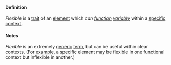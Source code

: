 #### Definition

*Flexible* is a [trait](https://github.com/gcassel/Modular-Organization-Terminology/blob/master/terms/trait.md) of an [element](https://github.com/gcassel/Modular-Organization-Terminology/blob/master/terms/element.md) which *can [function](https://github.com/gcassel/Modular-Organization-Terminology/blob/master/terms/function.md) [variably](https://github.com/gcassel/Modular-Organization-Terminology/blob/master/terms/variable.md)* within a [specific](https://github.com/gcassel/Modular-Organization-Terminology/blob/master/terms/specific.md) [context](https://github.com/gcassel/Modular-Organization-Terminology/blob/master/terms/context.md).

#### Notes

*Flexible* is an extremely [generic](https://github.com/gcassel/Modular-Organization-Terminology/blob/master/terms/generic.md) [term](https://github.com/gcassel/Modular-Organization-Terminology/blob/master/terms/term.md), but can be useful within clear contexts.   (For [example](https://github.com/gcassel/Modular-Organization-Terminology/blob/master/terms/example.md), a specific element may be flexible in one functional context but inflexible in another.)
